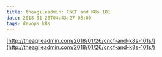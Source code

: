 ```yaml
---
title: theagileadmin: CNCF and K8s 101
date: 2018-01-26T04:43:27-08:00
tags: devops k8s
---
```

[http://theagileadmin.com/2018/01/26/cncf-and-k8s-101s/](http://theagileadmin.com/2018/01/26/cncf-and-k8s-101s/)
